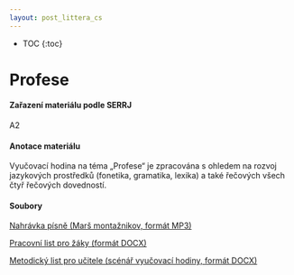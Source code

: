 ```yaml
---
layout: post_littera_cs
---
```

* TOC
{:toc}

# Profese

#### Zařazení materiálu podle SERRJ

A2

#### Anotace materiálu

Vyučovací hodina na téma „Profese“ je zpracována s ohledem na rozvoj jazykových prostředků (fonetika, gramatika, lexika) a také řečových všech čtyř řečových dovedností.

#### Soubory

[Nahrávka písně (Marš montažnikov, formát MP3)](/cs/littera/rustina/materialy/zaci/jdu_na_vyuku/23_VH_profese_marsh_montazhnikov.mp3)

[Pracovní list pro žáky (formát DOCX)](/cs/littera/rustina/materialy/zaci/jdu_na_vyuku/23_VH_profese_Z.docx) 

[Metodický list pro učitele (scénář vyučovací hodiny, formát DOCX)](/cs/littera/rustina/materialy/zaci/jdu_na_vyuku/23_VH_profese_metodika.docx)